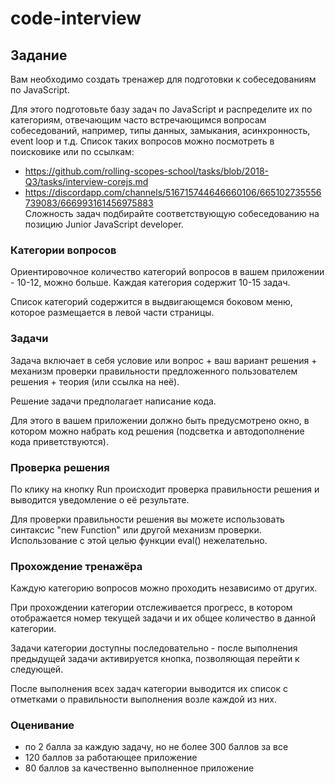 # code-interview

## Задание

Вам необходимо создать тренажер для подготовки к собеседованиям по JavaScript.

Для этого подготовьте базу задач по JavaScript и распределите их по категориям, отвечающим часто встречающимся вопросам собеседований, например, типы данных, замыкания, асинхронность, event loop и т.д. Список таких вопросов можно посмотреть в поисковике или по ссылкам:
- https://github.com/rolling-scopes-school/tasks/blob/2018-Q3/tasks/interview-corejs.md
- https://discordapp.com/channels/516715744646660106/665102735556739083/666993161456975883  
Сложность задач подбирайте соответствующую собеседованию на позицию Junior JavaScript developer.

### Категории вопросов

Ориентировочное количество категорий вопросов в вашем приложении -  10-12, можно больше. Каждая категория содержит 10-15 задач.

Список категорий содержится в выдвигающемся боковом меню, которое размещается в левой части страницы.

### Задачи

Задача включает в себя условие или вопрос + ваш вариант решения + механизм проверки правильности предложенного пользователем решения + теория (или ссылка на неё).

Решение задачи предполагает написание кода.

Для этого в вашем приложении должно быть предусмотрено окно, в котором можно набрать код решения (подсветка и автодополнение кода приветствуются). 

### Проверка решения

По клику на кнопку Run  происходит проверка правильности решения и выводится уведомление о её результате. 

Для проверки правильности решения вы можете использовать синтаксис "new Function" или другой механизм проверки. Использование с этой целью функции eval() нежелательно.

### Прохождение тренажёра

Каждую категорию вопросов можно проходить независимо от других.

При прохождении категории отслеживается прогресс, в котором отображается номер текущей задачи и их общее количество в данной категории.

Задачи категории доступны последовательно - после выполнения предыдущей задачи активируется кнопка, позволяющая перейти к следующей.

После выполнения всех задач категории выводится их список с отметками о правильности выполнения возле каждой из них.

### Оценивание

- по 2 балла за каждую задачу, но не более 300 баллов за все
- 120 баллов за работающее приложение
- 80 баллов за качественно выполненное приложение
